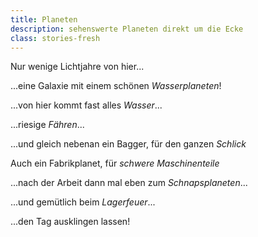 ```yaml
---
title: Planeten
description: sehenswerte Planeten direkt um die Ecke
class: stories-fresh
---
```


Nur wenige Lichtjahre von hier...

...eine Galaxie mit einem schönen *Wasserplaneten*!

<fetchimage folder="hasi/" image="wasserplanet_tfjcaa"></fetchimage>

...von hier kommt fast alles *Wasser*...

<fetchimage folder="hasi/" image="wassertankplanet_cjaqty"></fetchimage>

...riesige *Fähren*...

<fetchimage folder="hasi/" image="hafenplanet_o7tlsm"></fetchimage>

...und gleich nebenan ein Bagger, für den ganzen *Schlick*

<fetchimage folder="hasi/" image="baggerplanet_kbhqlq"></fetchimage>

Auch ein Fabrikplanet, für *schwere Maschinenteile*

<fetchimage folder="hasi/" image="fabrikplanet_tqmqsd"></fetchimage>

...nach der Arbeit dann mal eben zum *Schnapsplaneten*...

<fetchimage folder="hasi/" image="schnapsplanet_y7zyhz"></fetchimage>

...und gemütlich beim *Lagerfeuer*...

<fetchimage folder="hasi/" image="feuerplanet_ygxza8"></fetchimage>

...den Tag ausklingen lassen!
